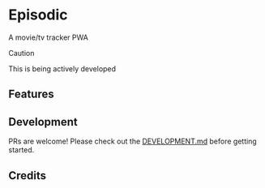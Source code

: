 # Episodic
A movie/tv tracker PWA
>[!CAUTION]
> This is being actively developed

## Features

## Development
PRs are welcome! Please check out the [DEVELOPMENT.md](DEVELOPMENT.md) before
getting started.

## Credits
